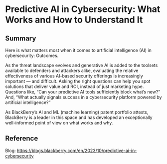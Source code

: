 # Predictive AI in Cybersecurity: What Works and How to Understand It

## Summary

Here is what matters most when it comes to artificial intelligence (AI) in cybersecurity: Outcomes. 

As the threat landscape evolves and generative AI is added to the toolsets available to defenders and attackers alike, evaluating the relative effectiveness of various AI-based security offerings is increasingly important — and difficult. Asking the right questions can help you spot solutions that deliver value and ROI, instead of just marketing hype. Questions like, “Can your predictive AI tools sufficiently block what’s new?” And, “What actually signals success in a cybersecurity platform powered by artificial intelligence?”  

As BlackBerry’s AI and ML (machine learning) patent portfolio attests, BlackBerry is a leader in this space and has developed an exceptionally well-informed point of view on what works and why. 

## Reference

Blog: https://blogs.blackberry.com/en/2023/10/predictive-ai-in-cybersecurity
